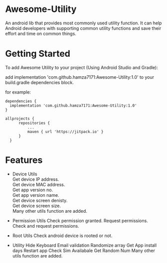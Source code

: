 # Awesome-Utility
An android lib that provides most commonly used utility function. It can help Android developers with supporting common utility functions and save their effort and time on common things.


# Getting Started

To add Awesome Utility to your project (Using Android Studio and Gradle): 

  add implementation 'com.github.hamza7171:Awesome-Utility:1.0' to your build.gradle dependencies block.
  
  for example:
  
  ```
  dependencies {
    implementation 'com.github.hamza7171:Awesome-Utility:1.0'
  }
  ```
  
  ```
  allprojects {
		repositories {
			...
			maven { url 'https://jitpack.io' }
		}
	}
  ```

# Features
- Device Utils <br />
  Get device IP address. <br />
  Get device MAC address. <br />
  Get app version no. <br />
  Get app version name. <br />
  Get device screen denisty. <br />
  Get device screen size. <br />
  Many other utils function are added. <br />
  
- Permission Utils
  Check permission granted.
  Request permissions.
  Check and request permissions.
  
- Root Utils
  Check android device is rooted or not.
  
- Utility
  Hide Keyboard
  Email validation
  Randomize array
  Get App install days
  Restart app
  Check Sim Availabale
  Get Random Num
  Many other utils function are added.



